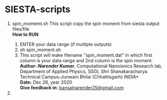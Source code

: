 # SIESTA-scripts
1) spin_momemt.sh
     This script copy the spin moment from siesta output files/file                                      
     **How to RUN**                                                          
   1) ENTER your data range (if multiple outputs)                                             
   2) sh spin_moment.sh               
   3) This script will make filename "spin_moment.dat" in which first         
      column is your data range and 2nd column is the spin moment.                                                 
  **Author:** ***Narender Kumar***, Computational Nanoionics Research lab,
         Department of Applied Physics, SSGI, Shri Shanakaracharya Technical Campus-Junwani Bhilai (Chhattisgarh) INDIA*  
  **Date:**   Dec 26,  year 2020                                                    
  **Give feedback in:**    bansalnarender25@gmail.com

2) 
  
